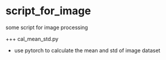 # script_for_image
some script for image processing

+++ cal_mean_std.py
- use pytorch to calculate the mean and std of image dataset
